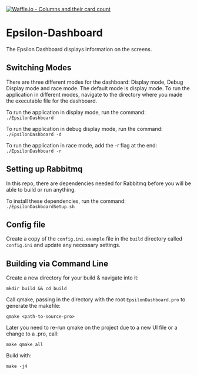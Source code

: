 [![Waffle.io - Columns and their card count](https://badge.waffle.io/UCSolarCarTeam/Epsilon-Dashboard.png?columns=all)](https://waffle.io/UCSolarCarTeam/Epsilon-Dashboard?utm_source=badge)
# Epsilon-Dashboard

The Epsilon Dashboard displays information on the screens.

## Switching Modes

There are three different modes for the dashboard: Display mode, Debug Display mode and race mode. The default mode is display mode.
To run the application in different modes, navigate to the directory where you made the executable file for the dashboard. 

To run the application in display mode, run the command:
	`./EpsilonDashboard`

To run the application in debug display mode, run the command:
	`./EpsilonDashboard -d`
  
To run the application in race mode, add the -r flag at the end:
  `./EpsilonDashboard -r`

## Setting up Rabbitmq

In this repo, there are dependencies needed for Rabbitmq before you will be able to build or run anything.

To install these dependencies, run the command:
	`./EpsilonDashboardSetup.sh`

## Config file

Create a copy of the `config.ini.example` file in the `build` directory called `config.ini` and update any necessary settings.

## Building via Command Line

Create a new directory for your build & navigate into it:

`mkdir build && cd build`

Call qmake, passing in the directory with the root `EpsilonDashboard.pro` to generate the makefile:

`qmake <path-to-source-pro>`

Later you need to re-run qmake on the project due to a new UI file or a change to a .pro, call:

`make qmake_all`

Build with:

`make -j4`
